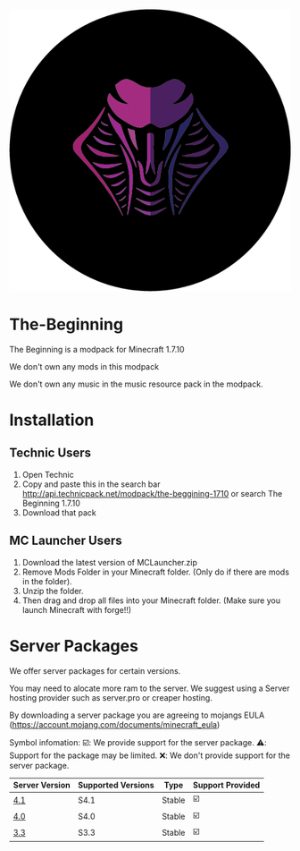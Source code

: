 ![Cobra_Code_Logo](https://github.com/Cobra-Code/The-Beginning/blob/Beta/git%20images/cobra%20code%20logo.png?raw=true)

# The-Beginning

The Beginning is a modpack for Minecraft 1.7.10

We don't own any mods in this modpack

We don't own any music in the music resource pack in the modpack.

# Installation

## Technic Users

1. Open Technic
2. Copy and paste this in the search bar http://api.technicpack.net/modpack/the-beggining-1710
or search The Beginning 1.7.10
3. Download that pack

## MC Launcher Users

1. Download the latest version of MCLauncher.zip
2. Remove Mods Folder in your Minecraft folder. (Only do if there are mods in the folder).
3. Unzip the folder.
4. Then drag and drop all files into your Minecraft folder. (Make sure you launch Minecraft with forge!!)

# Server Packages

We offer server packages for certain versions.

You may need to alocate more ram to the server. We suggest using a Server hosting provider such as server.pro or creaper hosting.

By downloading a server package you are agreeing to mojangs EULA (https://account.mojang.com/documents/minecraft_eula)

Symbol infomation: :ballot_box_with_check:: We provide support for the server package. 
:warning:: Support for the package may be limited.
:x:: We don't provide support for the server package.



| Server Version | Supported Versions      | Type                 | Support Provided    |
| -------------- | ----------------------- | -------------------- | ------------------- |
| [4.1](https://github.com/Cobra-Code/The-Beginning/releases/tag/S4.1)  | S4.1  |  Stable  | :ballot_box_with_check: |
| [4.0](https://github.com/Cobra-Code/The-Beginning/releases/tag/S4.0)  | S4.0  |  Stable  | :ballot_box_with_check: |
| [3.3](https://github.com/Cobra-Code/The-Beginning/releases/tag/S3.3)  | S3.3  |  Stable  | :ballot_box_with_check: |

